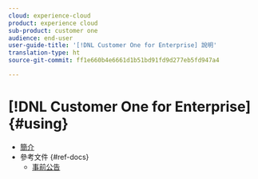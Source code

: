 ```yaml
---
cloud: experience-cloud
product: experience cloud
sub-product: customer one
audience: end-user
user-guide-title: '[!DNL Customer One for Enterprise] 說明'
translation-type: ht
source-git-commit: ff1e660b4e6661d1b51bd91fd9d277eb5fd947a4

---
```



# [!DNL Customer One for Enterprise] {#using}

+ [簡介](home.md)
+ 參考文件 {#ref-docs}
   + [事前公告](intro-customer-support.md)

